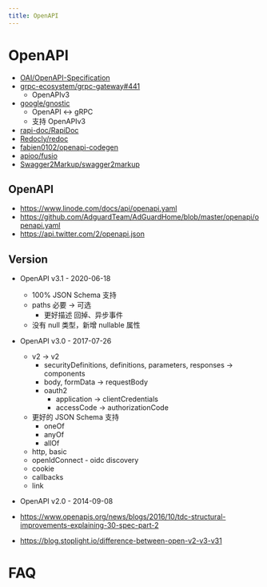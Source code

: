 ```yaml
---
title: OpenAPI
---
```


# OpenAPI

- [OAI/OpenAPI-Specification](https://github.com/OAI/OpenAPI-Specification)
- [grpc-ecosystem/grpc-gateway#441](https://github.com/grpc-ecosystem/grpc-gateway/issues/441)
  - OpenAPIv3
- [google/gnostic](https://github.com/google/gnostic)
  - OpenAPI <-> gRPC
  - 支持 OpenAPIv3
- [rapi-doc/RapiDoc](https://github.com/rapi-doc/RapiDoc)
- [Redocly/redoc](https://github.com/Redocly/redoc)
- [fabien0102/openapi-codegen](https://github.com/fabien0102/openapi-codegen)
- [apioo/fusio](https://github.com/apioo/fusio)
- [Swagger2Markup/swagger2markup](https://github.com/Swagger2Markup/swagger2markup)

## OpenAPI

- https://www.linode.com/docs/api/openapi.yaml
- https://github.com/AdguardTeam/AdGuardHome/blob/master/openapi/openapi.yaml
- https://api.twitter.com/2/openapi.json

## Version

- OpenAPI v3.1 - 2020-06-18
  - 100% JSON Schema 支持
  - paths 必要 -> 可选
    - 更好描述 回掉、异步事件
  - 没有 null 类型，新增 nullable 属性
- OpenAPI v3.0 - 2017-07-26
  - v2 -> v2
    - securityDefinitions, definitions, parameters, responses -> components
    - body, formData -> requestBody
    - oauth2
      - application -> clientCredentials
      - accessCode -> authorizationCode
  - 更好的 JSON Schema 支持
    - oneOf
    - anyOf
    - allOf
  - http, basic
  - openIdConnect - oidc discovery
  - cookie
  - callbacks
  - link
- OpenAPI v2.0 - 2014-09-08

- https://www.openapis.org/news/blogs/2016/10/tdc-structural-improvements-explaining-30-spec-part-2
- https://blog.stoplight.io/difference-between-open-v2-v3-v31

# FAQ
